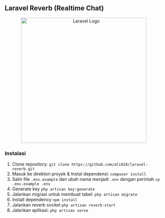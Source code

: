 ## Laravel Reverb (Realtime Chat)

<p align="center"><a href="https://laravel.com" target="_blank"><img src="https://raw.githubusercontent.com/laravel/art/master/logo-lockup/5%20SVG/2%20CMYK/1%20Full%20Color/laravel-logolockup-cmyk-red.svg" width="400" alt="Laravel Logo"></a></p>

### Instalasi
1. Clone repository: `git clone https://github.com/ali819/laravel-reverb.git`
2. Masuk ke direktori proyek & Instal dependensi: `composer install`
3. Salin file `.env.example` dan ubah nama menjadi `.env` dengan perintah `cp .env.example .env`
4. Generate key `php artisan key:generate`
5. Jalankan migrasi untuk membuat tabel: `php artisan migrate`
6. Install dependency `npm install`
7. Jalankan reverb socket `php artisan reverb:start`
8. Jalankan aplikasi: `php artisan serve`

